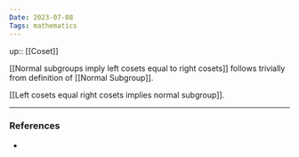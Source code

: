 ```yaml
---
Date: 2023-07-08
Tags: mathematics
---
```

up:: [[Coset]]

[[Normal subgroups imply left cosets equal to right cosets]] follows trivially from definition of [[Normal Subgroup]].

[[Left cosets equal right cosets implies normal subgroup]].

---
### References
- 